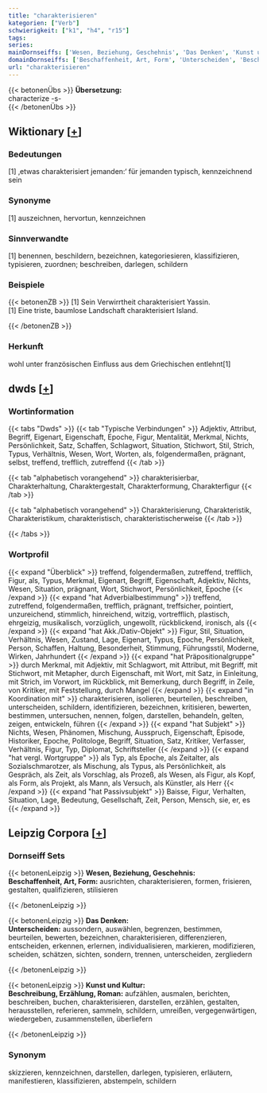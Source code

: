 ```yaml
---
title: "charakterisieren"
kategorien: ["Verb"]
schwierigkeit: ["k1", "h4", "r15"]
tags:
series:
mainDornseiffs: ['Wesen, Beziehung, Geschehnis', 'Das Denken', 'Kunst und Kultur']
domainDornseiffs: ['Beschaffenheit, Art, Form', 'Unterscheiden', 'Beschreibung, Erzählung, Roman']
url: "charakterisieren"
---
```


{{< betonenÜbs >}}
**Übersetzung:**  
characterize -s-  
{{< /betonenÜbs >}}

## Wiktionary [[+](https://de.wiktionary.org/wiki/charakterisieren)]

### Bedeutungen
[1] ‚etwas charakterisiert jemanden:‘ für jemanden typisch, kennzeichnend sein  

### Synonyme
[1] auszeichnen, hervortun, kennzeichnen  

### Sinnverwandte
[1] benennen, beschildern, bezeichnen, kategoriesieren, klassifizieren, typisieren, zuordnen; beschreiben, darlegen, schildern  

### Beispiele
{{< betonenZB >}}
[1] Sein Verwirrtheit charakterisiert Yassin.  
[1] Eine triste, baumlose Landschaft charakterisiert Island.  

{{< /betonenZB >}}
### Herkunft
wohl unter französischen Einfluss aus dem Griechischen entlehnt[1]  



## dwds [[+](https://www.dwds.de/wb/charakterisieren)]

### Wortinformation
{{< tabs "Dwds" >}}
{{< tab "Typische Verbindungen" >}}
Adjektiv, Attribut, Begriff, Eigenart, Eigenschaft, Epoche, Figur, Mentalität, Merkmal, Nichts, Persönlichkeit, Satz, Schaffen, Schlagwort, Situation, Stichwort, Stil, Strich, Typus, Verhältnis, Wesen, Wort, Worten, als, folgendermaßen, prägnant, selbst, treffend, trefflich, zutreffend
{{< /tab >}}

{{< tab "alphabetisch vorangehend" >}}
charakterisierbar, Charakterhaltung, Charaktergestalt, Charakterformung, Charakterfigur
{{< /tab >}}

{{< tab "alphabetisch vorangehend" >}}
Charakterisierung, Charakteristik, Charakteristikum, charakteristisch, charakteristischerweise
{{< /tab >}}

{{< /tabs >}}

### Wortprofil
{{< expand "Überblick" >}} treffend, folgendermaßen, zutreffend, trefflich, Figur, als, Typus, Merkmal, Eigenart, Begriff, Eigenschaft, Adjektiv, Nichts, Wesen, Situation, prägnant, Wort, Stichwort, Persönlichkeit, Epoche {{< /expand >}}
{{< expand "hat Adverbialbestimmung" >}} treffend, zutreffend, folgendermaßen, trefflich, prägnant, treffsicher, pointiert, unzureichend, stimmlich, hinreichend, witzig, vortrefflich, plastisch, ehrgeizig, musikalisch, vorzüglich, ungewollt, rückblickend, ironisch, als {{< /expand >}}
{{< expand "hat Akk./Dativ-Objekt" >}} Figur, Stil, Situation, Verhältnis, Wesen, Zustand, Lage, Eigenart, Typus, Epoche, Persönlichkeit, Person, Schaffen, Haltung, Besonderheit, Stimmung, Führungsstil, Moderne, Wirken, Jahrhundert {{< /expand >}}
{{< expand "hat Präpositionalgruppe" >}} durch Merkmal, mit Adjektiv, mit Schlagwort, mit Attribut, mit Begriff, mit Stichwort, mit Metapher, durch Eigenschaft, mit Wort, mit Satz, in Einleitung, mit Strich, im Vorwort, im Rückblick, mit Bemerkung, durch Begriff, in Zeile, von Kritiker, mit Feststellung, durch Mangel {{< /expand >}}
{{< expand "in Koordination mit" >}} charakterisieren, isolieren, beurteilen, beschreiben, unterscheiden, schildern, identifizieren, bezeichnen, kritisieren, bewerten, bestimmen, untersuchen, nennen, folgen, darstellen, behandeln, gelten, zeigen, entwickeln, führen {{< /expand >}}
{{< expand "hat Subjekt" >}} Nichts, Wesen, Phänomen, Mischung, Ausspruch, Eigenschaft, Episode, Historiker, Epoche, Politologe, Begriff, Situation, Satz, Kritiker, Verfasser, Verhältnis, Figur, Typ, Diplomat, Schriftsteller {{< /expand >}}
{{< expand "hat vergl. Wortgruppe" >}} als Typ, als Epoche, als Zeitalter, als Sozialschmarotzer, als Mischung, als Typus, als Persönlichkeit, als Gespräch, als Zeit, als Vorschlag, als Prozeß, als Wesen, als Figur, als Kopf, als Form, als Projekt, als Mann, als Versuch, als Künstler, als Herr {{< /expand >}}
{{< expand "hat Passivsubjekt" >}} Baisse, Figur, Verhalten, Situation, Lage, Bedeutung, Gesellschaft, Zeit, Person, Mensch, sie, er, es {{< /expand >}}

## Leipzig Corpora [[+](https://corpora.uni-leipzig.de/en/res?word=charakterisieren&corpusId=deu_newscrawl-public_2018)]

### Dornseiff Sets
{{< betonenLeipzig >}}
**Wesen, Beziehung, Geschehnis:**  
**Beschaffenheit, Art, Form:** ausrichten, charakterisieren, formen, frisieren, gestalten, qualifizieren, stilisieren  

{{< /betonenLeipzig >}}


{{< betonenLeipzig >}}
**Das Denken:**  
**Unterscheiden:** aussondern, auswählen, begrenzen, bestimmen, beurteilen, bewerten, bezeichnen, charakterisieren, differenzieren, entscheiden, erkennen, erlernen, individualisieren, markieren, modifizieren, scheiden, schätzen, sichten, sondern, trennen, unterscheiden, zergliedern  

{{< /betonenLeipzig >}}


{{< betonenLeipzig >}}
**Kunst und Kultur:**  
**Beschreibung, Erzählung, Roman:** aufzählen, ausmalen, berichten, beschreiben, buchen, charakterisieren, darstellen, erzählen, gestalten, herausstellen, referieren, sammeln, schildern, umreißen, vergegenwärtigen, wiedergeben, zusammenstellen, überliefern  

{{< /betonenLeipzig >}}

### Synonym
skizzieren, kennzeichnen, darstellen, darlegen, typisieren, erläutern, manifestieren, klassifizieren, abstempeln, schildern

